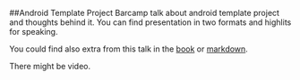 ##Android Template Project
Barcamp talk about android template project and thoughts behind it. You can find presentation in two formats and highlits for speaking.

You could find also extra from this talk in the [book](http://droidcon.gitbooks.io/2015-berlin-barcamp/) or [markdown](https://github.com/droidcon/gitbook-2015-berlin-barcamp/blob/master/android_template_project_-_eugen_martynov.md).

There might be video.